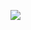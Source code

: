 <!--
slug: fun-little-easter-egg-in-the-google-iphone-app
date: Sat Aug 22 2009 03:26:49 GMT+0200 (CEST)
tags: Google, iPhone, Easter egg
title: Fun little easter egg: In the Google iPhone app. Continually swiping up from the bottom of the settings pane reveals this secret &ldquo;Bells and Whistles&rdquo; pane.
id: 168569193
link: http://joreteg.com/post/168569193/fun-little-easter-egg-in-the-google-iphone-app
raw: {"blog_name":"henrikjoreteg","id":168569193,"post_url":"http://joreteg.com/post/168569193/fun-little-easter-egg-in-the-google-iphone-app","slug":"fun-little-easter-egg-in-the-google-iphone-app","type":"photo","date":"2009-08-22 01:26:49 GMT","timestamp":1250904409,"state":"published","format":"html","reblog_key":"ytxFQyY2","tags":["Google","iPhone","Easter egg"],"short_url":"http://tmblr.co/ZgL_YyA32bf","recommended_source":null,"recommended_color":null,"highlighted":[],"note_count":0,"caption":"<p>Fun little easter egg: In the Google iPhone app. Continually swiping up from the bottom of the settings pane reveals this secret &ldquo;Bells and Whistles&rdquo; pane.</p>","reblog":{"tree_html":"","comment":"<p>Fun little easter egg: In the Google iPhone app. Continually swiping up from the bottom of the settings pane reveals this secret “Bells and Whistles” pane.</p>"},"trail":[{"blog":{"name":"henrikjoreteg","active":true,"theme":{"header_full_width":1500,"header_full_height":500,"header_focus_width":676,"header_focus_height":380,"avatar_shape":"circle","background_color":"#F6F6F6","body_font":"Helvetica Neue","header_bounds":"0,1249,380,573","header_image":"http://static.tumblr.com/df7befc8b0387cf597578e613c221cb3/uzkwgdq/FAjnt7hyg/tumblr_static_agmw2bdhkjs4ws4sscw44swgc.jpg","header_image_focused":"http://static.tumblr.com/df7befc8b0387cf597578e613c221cb3/uzkwgdq/1oSnt7hyh/tumblr_static_tumblr_static_agmw2bdhkjs4ws4sscw44swgc_focused_v3.jpg","header_image_scaled":"http://static.tumblr.com/df7befc8b0387cf597578e613c221cb3/uzkwgdq/FAjnt7hyg/tumblr_static_agmw2bdhkjs4ws4sscw44swgc_2048_v2.jpg","header_stretch":true,"link_color":"#529ECC","show_avatar":true,"show_description":true,"show_header_image":true,"show_title":true,"title_color":"#444444","title_font":"Helvetica Neue","title_font_weight":"bold"}},"post":{"id":"168569193"},"content_raw":"<p>Fun little easter egg: In the Google iPhone app. Continually swiping up from the bottom of the settings pane reveals this secret “Bells and Whistles” pane.</p>","content":"<p>Fun little easter egg: In the Google iPhone app. Continually swiping up from the bottom of the settings pane reveals this secret “Bells and Whistles” pane.</p>","is_current_item":true,"is_root_item":true}],"image_permalink":"http://joreteg.com/image/168569193","photos":[{"caption":"","alt_sizes":[{"width":320,"height":480,"url":"http://36.media.tumblr.com/tumblr_kor80sGFEP1qzy2uro1_400.jpg"},{"width":250,"height":375,"url":"http://41.media.tumblr.com/tumblr_kor80sGFEP1qzy2uro1_250.jpg"},{"width":100,"height":150,"url":"http://36.media.tumblr.com/tumblr_kor80sGFEP1qzy2uro1_100.jpg"},{"width":75,"height":75,"url":"http://40.media.tumblr.com/tumblr_kor80sGFEP1qzy2uro1_75sq.jpg"}],"original_size":{"width":320,"height":480,"url":"http://36.media.tumblr.com/tumblr_kor80sGFEP1qzy2uro1_400.jpg"}}],"title":"Fun little easter egg: In the Google iPhone app. Continually swiping up from the bottom of the settings pane reveals this secret &ldquo;Bells and Whistles&rdquo; pane.","body":"<img src=\"http://36.media.tumblr.com/tumblr_kor80sGFEP1qzy2uro1_400.jpg\">\n"}
publish: 2009-08-022
-->


![](http://36.media.tumblr.com/tumblr_kor80sGFEP1qzy2uro1_400.jpg)

